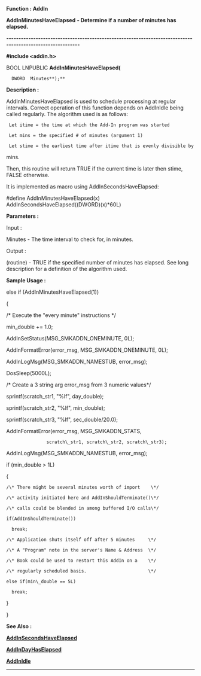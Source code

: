 




<!--
 /\* Font Definitions \*/
 @font-face
 {font-family:Courier;
 panose-1:2 7 4 9 2 2 5 2 4 4;}
@font-face
 {font-family:"Tms Rmn";
 panose-1:2 2 6 3 4 5 5 2 3 4;}
@font-face
 {font-family:Helv;
 panose-1:2 11 6 4 2 2 2 3 2 4;}
@font-face
 {font-family:"Cambria Math";
 panose-1:2 4 5 3 5 4 6 3 2 4;}
 /\* Style Definitions \*/
 p.MsoNormal, li.MsoNormal, div.MsoNormal
 {margin-top:0cm;
 margin-right:0cm;
 margin-bottom:8.0pt;
 margin-left:0cm;
 line-height:107%;
 font-size:11.0pt;
 font-family:"Calibri",sans-serif;}
.MsoChpDefault
 {font-size:11.0pt;}
.MsoPapDefault
 {margin-bottom:8.0pt;
 line-height:107%;}
 /\* Page Definitions \*/
 @page WordSection1
 {size:612.0pt 792.0pt;
 margin:72.0pt 72.0pt 72.0pt 72.0pt;}
div.WordSection1
 {page:WordSection1;}
-->




 


**Function : AddIn**



**AddInMinutesHaveElapsed** **- Determine
if a number of minutes has elapsed.**


**----------------------------------------------------------------------------------------------------------**



**#include <addin.h>**



BOOL
LNPUBLIC **AddInMinutesHaveElapsed(**  

      DWORD  Minutes**);**



**Description :**



AddInMinutesHaveElapsed
is used to schedule processing at regular intervals.  Correct operation of this
function depends on AddInIdle being called regularly.  The algorithm used is as
follows:  

     Let itime = the time at which the Add-In program was started  

     Let mins = the specified # of minutes (argument 1)  

     Let stime = the earliest time after itime that is evenly divisible by
mins.  

Then, this routine will return TRUE if the current time is later then stime,
FALSE otherwise.  

  

It is implemented as macro using AddInSecondsHaveElapsed:  

#define AddInMinutesHaveElapsed(x) AddInSecondsHaveElapsed((DWORD)(x)\*60L)


 


**Parameters :**



Input :  

Minutes  -  The time interval to check for, in minutes.  

  




Output :  

(routine)  -  TRUE if the specified number of minutes has elapsed.  See long
description for a definition of the algorithm used.  

  

  




 **Sample Usage :**


else if
(AddInMinutesHaveElapsed(1))  

{  

  /\* Execute the "every minute" instructions \*/  

  min\_double += 1.0;  

  AddInSetStatus(MSG\_SMKADDN\_ONEMINUTE, 0L);  

  AddInFormatError(error\_msg, MSG\_SMKADDN\_ONEMINUTE, 0L);  

  AddInLogMsg(MSG\_SMKADDN\_NAMESTUB, error\_msg);  

  DosSleep(5000L);  

  

  /\* Create a 3 string arg error\_msg from 3 numeric values\*/  

  sprintf(scratch\_str1, "%lf", day\_double);  

  sprintf(scratch\_str2, "%lf", min\_double);  

  sprintf(scratch\_str3, "%lf", sec\_double/20.0);  

  AddInFormatError(error\_msg, MSG\_SMKADDN\_STATS,  

                   scratch\_str1, scratch\_str2, scratch\_str3);  

  AddInLogMsg(MSG\_SMKADDN\_NAMESTUB, error\_msg);  

  if (min\_double > 1L)  

  {  

    /\* There might be several minutes worth of import    \*/  

    /\* activity initiated here and AddInShouldTerminate()\*/  

    /\* calls could be blended in among buffered I/O calls\*/  

    if(AddInShouldTerminate())  

      break;  

    /\* Application shuts itself off after 5 minutes     \*/  

    /\* A "Program" note in the server's Name & Address  \*/  

    /\* Book could be used to restart this AddIn on a    \*/  

    /\* regularly scheduled basis.                       \*/  

    else if(min\_double == 5L)  

      break;  

  }  

}


 **See Also :**


**[AddInSecondsHaveElapsed](AddInSecondsHaveElapsed.md)**


**[AddInDayHasElapsed](AddInDayHasElapsed.md)**


**[AddInIdle](AddInIdle.md)**



----------------------------------------------------------------------------------------------------------


 





